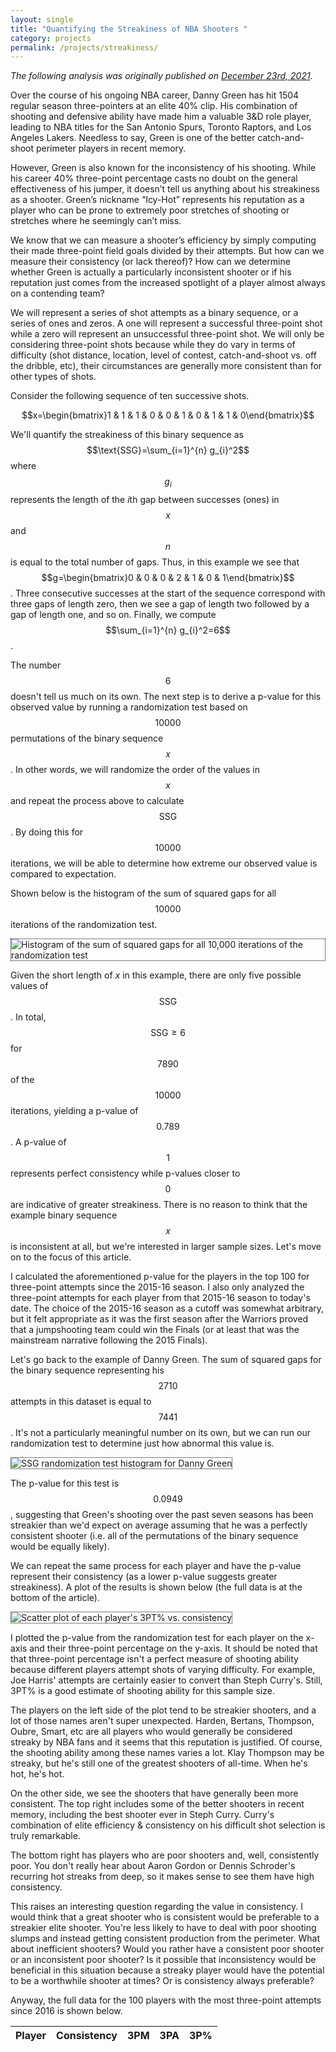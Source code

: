 ```yaml
---
layout: single
title: "Quantifying the Streakiness of NBA Shooters "
category: projects
permalink: /projects/streakiness/
---
```


*The following analysis was originally published on [December 23rd, 2021](https://www.thespax.com/nba/quantifying-the-streakiness-of-nba-shooters/).*

Over the course of his ongoing NBA career, Danny Green has hit 1504 regular season three-pointers at an elite 40% clip. His combination of shooting and defensive ability have made him a valuable 3&D role player, leading to NBA titles for the San Antonio Spurs, Toronto Raptors, and Los Angeles Lakers. Needless to say, Green is one of the better catch-and-shoot perimeter players in recent memory.

However, Green is also known for the inconsistency of his shooting. While his career 40% three-point percentage casts no doubt on the general effectiveness of his jumper, it doesn’t tell us anything about his streakiness as a shooter. Green’s nickname “Icy-Hot” represents his reputation as a player who can be prone to extremely poor stretches of shooting or stretches where he seemingly can’t miss.

We know that we can measure a shooter’s efficiency by simply computing their made three-point field goals divided by their attempts. But how can we measure their consistency (or lack thereof)? How can we determine whether Green is actually a particularly inconsistent shooter or if his reputation just comes from the increased spotlight of a player almost always on a contending team?

We will represent a series of shot attempts as a binary sequence, or a series of ones and zeros. A one will represent a successful three-point shot while a zero will represent an unsuccessful three-point shot. We will only be considering three-point shots because while they do vary in terms of difficulty (shot distance, location, level of contest, catch-and-shoot vs. off the dribble, etc), their circumstances are generally more consistent than for other types of shots.

Consider the following sequence of ten successive shots.

$$x=\begin{bmatrix}1 & 1 & 1 & 0 & 0 & 1 & 0 & 1 & 1 & 0\end{bmatrix}$$

We'll quantify the streakiness of this binary sequence as $$\text{SSG}=\sum_{i=1}^{n} g_{i}^2$$ where $$g_i$$ represents the length of the $i$th gap between successes (ones) in $$x$$ and $$n$$ is equal to the total number of gaps. Thus, in this example we see that $$g=\begin{bmatrix}0 & 0 & 0 & 2 & 1 & 0 & 1\end{bmatrix}$$. Three consecutive successes at the start of the sequence correspond with three gaps of length zero, then we see a gap of length two followed by a gap of length one, and so on. Finally, we compute $$\sum_{i=1}^{n} g_{i}^2=6$$.

The number $$6$$ doesn't tell us much on its own. The next step is to derive a p-value for this observed value by running a randomization test based on $$10000$$ permutations of the binary sequence $$x$$. In other words, we will randomize the order of the values in $$x$$ and repeat the process above to calculate $$\text{SSG}$$. By doing this for $$10000$$ iterations, we will be able to determine how extreme our observed value is compared to expectation.

Shown below is the histogram of the sum of squared gaps for all $$10000$$ iterations of the randomization test.

<img src="/assets/StreakySampleRandTest.svg" alt="Histogram of the sum of squared gaps for all 10,000 iterations of the randomization test" style="margin: auto; border: dotted 0.5px black;">

Given the short length of $x$ in this example, there are only five possible values of $$\text{SSG}$$. In total, $$\text{SSG}\geq6$$ for $$7890$$ of the $$10000$$ iterations, yielding a p-value of $$0.789$$. A p-value of $$1$$ represents perfect consistency while p-values closer to $$0$$ are indicative of greater streakiness. There is no reason to think that the example binary sequence $$x$$ is inconsistent at all, but we're interested in larger sample sizes. Let's move on to the focus of this article.

I calculated the aforementioned p-value for the players in the top 100 for three-point attempts since the 2015-16 season. I also only analyzed the three-point attempts for each player from that 2015-16 season to today's date. The choice of the 2015-16 season as a cutoff was somewhat arbitrary, but it felt appropriate as it was the first season after the Warriors proved that a jumpshooting team could win the Finals (or at least that was the mainstream narrative following the 2015 Finals).

Let's go back to the example of Danny Green. The sum of squared gaps for the binary sequence representing his $$2710$$ attempts in this dataset is equal to $$7441$$. It's not a particularly meaningful number on its own, but we can run our randomization test to determine just how abnormal this value is.

<img src="/assets/StreakyDannyRandTest.svg" alt="SSG randomization test histogram for Danny Green" style="margin: auto; border: dotted 0.5px black;">

The p-value for this test is $$0.0949$$, suggesting that Green's shooting over the past seven seasons has been streakier than we'd expect on average assuming that he was a perfectly consistent shooter (i.e. all of the permutations of the binary sequence would be equally likely).

We can repeat the same process for each player and have the p-value represent their consistency (as a lower p-value suggests greater streakiness). A plot of the results is shown below (the full data is at the bottom of the article).

<img src="/assets/StreakyScatterPlot.svg" alt="Scatter plot of each player's 3PT% vs. consistency" style="margin: auto; border: dotted 0.5px black;">

I plotted the p-value from the randomization test for each player on the x-axis and their three-point percentage on the y-axis. It should be noted that that three-point percentage isn't a perfect measure of shooting ability because different players attempt shots of varying difficulty. For example, Joe Harris' attempts are certainly easier to convert than Steph Curry's. Still, 3PT% is a good estimate of shooting ability for this sample size.

The players on the left side of the plot tend to be streakier shooters, and a lot of those names aren't super unexpected. Harden, Bertans, Thompson, Oubre, Smart, etc are all players who would generally be considered streaky by NBA fans and it seems that this reputation is justified. Of course, the shooting ability among these names varies a lot. Klay Thompson may be streaky, but he's still one of the greatest shooters of all-time. When he's hot, he's hot. 

On the other side, we see the shooters that have generally been more consistent. The top right includes some of the better shooters in recent memory, including the best shooter ever in Steph Curry. Curry's combination of elite efficiency & consistency on his difficult shot selection is truly remarkable.

The bottom right has players who are poor shooters and, well, consistently poor. You don't really hear about Aaron Gordon or Dennis Schroder's recurring hot streaks from deep, so it makes sense to see them have high consistency. 

This raises an interesting question regarding the value in consistency. I would think that a great shooter who is consistent would be preferable to a streakier elite shooter. You're less likely to have to deal with poor shooting slumps and instead getting consistent production from the perimeter. What about inefficient shooters? Would you rather have a consistent poor shooter or an inconsistent poor shooter? Is it possible that inconsistency would be beneficial in this situation because a streaky player would have the potential to be a worthwhile shooter at times? Or is consistency always preferable?

Anyway, the full data for the 100 players with the most three-point attempts since 2016 is shown below.

<table id="csvDataTable" class="table table-hover" style="width:100%">
    <thead>
        <tr>
            <th>Player</th>
            <th>Consistency</th>
            <th>3PM</th>
            <th>3PA</th>
            <th>3P%</th>
        </tr>
    </thead>
</table>

<script>
$(document).ready(function() {
    $.ajax({
        type: "GET",
        url: "/assets/streakyresults-csv.csv",
        dataType: "text",
        success: function(data) {
            var csvData = Papa.parse(data, {
                header: true,
                skipEmptyLines: true,
                complete: function(results) {
                    $('#csvDataTable').DataTable({
                        data: results.data,
                        order: [[3, 'desc']],
                        info: false,
                        lengthChange: false,
                        columns: [
                            { data: "Player" },
                            { data: "Consistency" },
                            { data: "3PM" },
                            { data: "3PA" },
                            { data: "3P%" },
                        ],
                        "dom": "<'row'<'col-sm-12 col-md-4'f>>" +
                                "<'row'<'col-sm-12'tr>>" +
                                "<'row'<'col-sm-12 col-md-8'p>>",
                    });
                }
            });
        }
     });
});
</script>